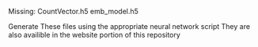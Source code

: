 Missing:
CountVector.h5
emb_model.h5

Generate These files using the appropriate neural network script
They are also availible in the website portion of this repository
